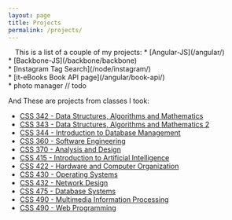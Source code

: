 ```yaml
---
layout: page
title: Projects
permalink: /projects/
---
```

<img src="http://iads-web.org/wp-content/uploads/2012/10/projects.jpg" alt="" style="padding: 5px">
This is a list of a couple of my projects:   
* [Angular-JS](/angular/) <br/>
* [Backbone-JS](/backbone/backbone) <br/>
* [Instagram Tag Search](/node/instagram/) <br/>
* [it-eBooks Book API page](/angular/book-api/) <br/>
* photo manager // todo <br/>

And These are projects from classes I took:  <br/>
* [CSS 342 - Data Structures, Algorithms and Mathematics](https://github.com/tazzledazzle/UW-CSS/tree/master/342)  <br/>
* [CSS 343 - Data Structures, Algorithms and Mathematics 2](https://github.com/tazzledazzle/UW-CSS/tree/master/343)  <br/>
* [CSS 344 - Introduction to Database Management](https://github.com/tazzledazzle/UW-CSS/tree/master/344)  <br/>
* [CSS 360 - Software Engineering](https://github.com/tazzledazzle/UW-CSS/tree/master/360)  <br/>
* [CSS 370 - Analysis and Design](https://github.com/tazzledazzle/UW-CSS/tree/master/370)  <br/>
* [CSS 415 - Introduction to Artificial Intelligence](https://github.com/tazzledazzle/UW-CSS/tree/master/415)  <br/>
* [CSS 422 - Hardware and Computer Organization](https://github.com/tazzledazzle/UW-CSS/tree/master/422)  <br/>
* [CSS 430 - Operating Systems](https://github.com/tazzledazzle/UW-CSS/tree/master/430)  <br/>
* [CSS 432 - Network Design](https://github.com/tazzledazzle/UW-CSS/tree/master/432)  <br/>
* [CSS 475 - Database Systems](https://github.com/tazzledazzle/UW-CSS/tree/master/475)  <br/>
* [CSS 490 - Multimedia Information Processing](https://github.com/tazzledazzle/UW-CSS/tree/master/490)  <br/>
* [CSS 490 - Web Programming](https://github.com/brunnerjosh/book-store)  <br/>